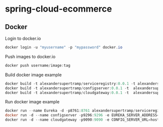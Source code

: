 # spring-cloud-ecommerce

## Docker

Login to docker.io

````powershell
docker login -u "myusername" -p "mypassword" docker.io
````

Push images to docker.io

````powershell
docker push username/image:tag
````

Build docker image example

````powershell
docker build -t alexandersupertramp/serviceregistry:0.0.1 -t alexandersupertramp/serviceregistry:latest .
docker build -t alexandersupertramp/configserver:0.0.1 -t  alexandersupertramp/configserver:latest .
docker build -t alexandersupertramp/cloudgateway:0.0.1 -t  alexandersupertramp/cloudgateway:latest .
````
Run docker image example

````powershell
docker run --name Eureka -d -p8761:8761 alexandersupertramp/serviceregistry:0.0.1
docker run -d --name configserver -p9296:9296 -e EUREKA_SERVER_ADDRESS=http://host.docker.internal:8761/eureka alexandersupertramp/configserver:latest
docker run -d --name cloudgateway -p9090:9090 -e CONFIG_SERVER_URL=host.docker.internal -e EUREKA_SERVER_ADDRESS=http://host.docker.internal:8761/eureka alexandersupertramp/cloudgateway:latest
````

